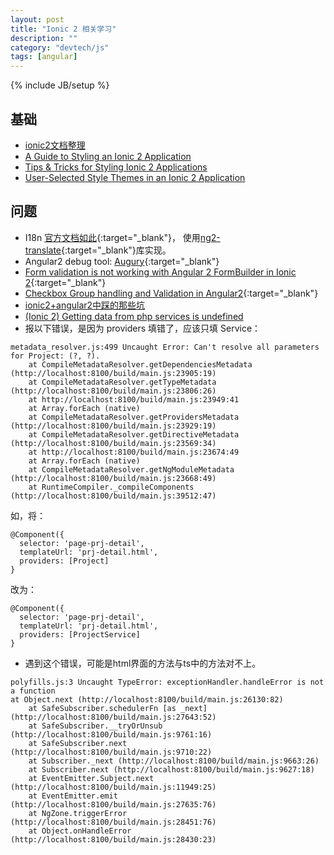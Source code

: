 ```yaml
---
layout: post
title: "Ionic 2 相关学习"
description: ""
category: "devtech/js"
tags: [angular]
---
```

{% include JB/setup %}

## 基础

 - [ionic2文档整理](http://rainey.space/2016/04/06/Ionic2_Chinese_Document/)
 - [A Guide to Styling an Ionic 2 Application](http://www.joshmorony.com/a-guide-to-styling-an-ionic-2-application/)
 - [Tips & Tricks for Styling Ionic 2 Applications](http://www.joshmorony.com/tips-tricks-for-styling-ionic-2-applications/)
 - [User-Selected Style Themes in an Ionic 2 Application](https://webcake.co/theming-an-ionic-2-application/)

## 问题

 - I18n [官方文档如此](http://ionicframework.com/docs/v2/resources/ng2-translate/){:target="_blank"}，
   使用[ng2-translate](https://github.com/ocombe/ng2-translate){:target="_blank"}库实现。
 - Angular2 debug tool: [Augury](https://augury.angular.io/){:target="_blank"}
 - [Form validation is not working with Angular 2 FormBuilder in Ionic 2](http://stackoverflow.com/questions/39739979/form-validation-is-not-working-with-angular-2-formbuilder-in-ionic-2){:target="_blank"}
 - [Checkbox Group handling and Validation in Angular2](http://stackoverflow.com/questions/39674718/checkbox-group-handling-and-validation-in-angular2/39736803){:target="_blank"}
 - [ionic2+angular2中踩的那些坑](http://www.cnblogs.com/yanxiaodi/p/5750860.html)
 - [(Ionic 2) Getting data from php services is undefined](http://stackoverflow.com/questions/37618000/ionic-2-getting-data-from-php-services-is-undefined/37650922)
 - 报以下错误，是因为 providers 填错了，应该只填 Service：

```
metadata_resolver.js:499 Uncaught Error: Can't resolve all parameters for Project: (?, ?).
    at CompileMetadataResolver.getDependenciesMetadata (http://localhost:8100/build/main.js:23905:19)
    at CompileMetadataResolver.getTypeMetadata (http://localhost:8100/build/main.js:23806:26)
    at http://localhost:8100/build/main.js:23949:41
    at Array.forEach (native)
    at CompileMetadataResolver.getProvidersMetadata (http://localhost:8100/build/main.js:23929:19)
    at CompileMetadataResolver.getDirectiveMetadata (http://localhost:8100/build/main.js:23569:34)
    at http://localhost:8100/build/main.js:23674:49
    at Array.forEach (native)
    at CompileMetadataResolver.getNgModuleMetadata (http://localhost:8100/build/main.js:23668:49)
    at RuntimeCompiler._compileComponents (http://localhost:8100/build/main.js:39512:47)
```

如，将：

```
@Component({
  selector: 'page-prj-detail',
  templateUrl: 'prj-detail.html',
  providers: [Project]
}
```
改为：
```
@Component({
  selector: 'page-prj-detail',
  templateUrl: 'prj-detail.html',
  providers: [ProjectService]
}
```


 - 遇到这个错误，可能是html界面的方法与ts中的方法对不上。

```
polyfills.js:3 Uncaught TypeError: exceptionHandler.handleError is not a function
at Object.next (http://localhost:8100/build/main.js:26130:82)
    at SafeSubscriber.schedulerFn [as _next] (http://localhost:8100/build/main.js:27643:52)
    at SafeSubscriber.__tryOrUnsub (http://localhost:8100/build/main.js:9761:16)
    at SafeSubscriber.next (http://localhost:8100/build/main.js:9710:22)
    at Subscriber._next (http://localhost:8100/build/main.js:9663:26)
    at Subscriber.next (http://localhost:8100/build/main.js:9627:18)
    at EventEmitter.Subject.next (http://localhost:8100/build/main.js:11949:25)
    at EventEmitter.emit (http://localhost:8100/build/main.js:27635:76)
    at NgZone.triggerError (http://localhost:8100/build/main.js:28451:76)
    at Object.onHandleError (http://localhost:8100/build/main.js:28430:23)
```